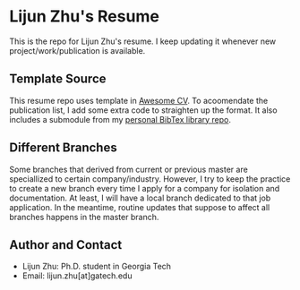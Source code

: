 # Lijun Zhu's Resume
This is the repo for Lijun Zhu's resume. I keep updating it whenever new project/work/publication is available.

## Template Source
This resume repo uses template in [Awesome CV](https://github.com/posquit0/Awesome-CV). To acoomendate the publication list, I add some extra code to straighten up the format. It also includes a submodule from my [personal BibTex library repo](https://github.com/lijunzh/publication).

## Different Branches
Some branches that derived from current or previous master are speciallized to certain company/industry. However, I try to keep the practice to create a new branch every time I apply for a company for isolation and documentation. At least, I will have a local branch dedicated to that job application. In the meantime, routine updates that suppose to affect all branches happens in the master branch.

## Author and Contact
- Lijun Zhu: Ph.D. student in Georgia Tech
- Email: lijun.zhu[at]gatech.edu
